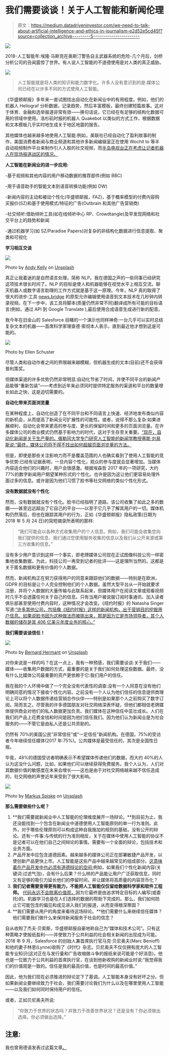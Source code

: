# 我们需要谈谈！关于人工智能和新闻伦理

> 原文：<https://medium.datadriveninvestor.com/we-need-to-talk-about-artificial-intelligence-and-ethics-in-journalism-e2d52e5cd45f?source=collection_archive---------5----------------------->

[![](img/dd41191f3558466398db634bad8a71ec.png)](http://www.track.datadriveninvestor.com/1B9E)

2018-人工智能年:埃隆·马斯克在奥斯汀警告自主武器系统的危险-几个月后，剑桥分析公司的丑闻震惊了世界。有人说人工智能的不道德使用是对人类的真正威胁。

![](img/6f775e7c67e394b73cf24e293b6a3e60.png)

> 人工智能就是将人类的知识和能力数字化。许多人没有意识到的是:媒体公司已经在以许多不同的方式使用人工智能。

《华盛顿邮报》多年来一直试图找出自动化在新闻业中的有用程度。例如，他们的机器人 Heliograf 分析数据，记录趋势，然后丰富模板，最终创建短篇故事。这对于体育、金融和选举报道非常有效——换句话说，它已经在有足够的结构化数据可用的领域中使用。洛杉矶时报的机器人 Quakebot 以类似的方式工作，根据数据和文本模板几乎实时地生成关于地区地震的报告。

其他媒体也越来越多地使用人工智能:例如，美联社已经自动化了盈利故事的制作，美国消费者新闻与商业频道和其他许多新闻编辑室正在使用 Wochit to 等半自动视频制作平台来制作引人入胜的社交视频，而[半岛电视台正在考虑让记者机器人在现场报道战区的情况。](http://www.niemanlab.org/2018/03/how-digital-leaders-from-the-bbc-and-al-jazeera-are-planning-for-the-ethics-of-ai/)

**人工智能在新闻业的进一步应用:**

-基于视频和其他内容的用户移动数据的推荐部件(例如 BBC)

-用于语音助手的智能文本到语音转换功能(例如 DW)

-新闻内容的主动和被动个性化(华盛顿邮报，FAZ)，基于概率模型的付费内容购买报价(SZ)和基于使用模式/特征的广告(Outbrain 和其他广告营销商)

-社交倾听:借助倾听工具(如在线倾听中心 RP、Crowdtangle)及早发现网络和社交平台上的趋势和新闻

-通过机器学习(如 SZ/Paradise Papers)对复杂的非结构化数据进行信息提取、聚类和可视化

**学习相互交谈**

![](img/35a8f22b6e65a84818eebcb753cd7996.png)

Photo by [Andy Kelly](https://unsplash.com/photos/0E_vhMVqL9g?utm_source=unsplash&utm_medium=referral&utm_content=creditCopyText) on [Unsplash](https://unsplash.com/search/photos/robot?utm_source=unsplash&utm_medium=referral&utm_content=creditCopyText)

真正让我着迷的是自然语言处理，简称 NLP。我在德国之声的一些同事已经研究这项技术很长时间了。NLP 的目标是使人和机器能够在视觉水平上相互交流。聊天机器人或数字语言助理的工作方式就是基于这一原理。今年，NLP 真的取得了很大的进步:工具 [news.bridge](http://newsbridge.eu) 的原型允许编辑使用语音到文本技术在几秒钟内转录视频。在下一步中，该工具将脚本(质量仍然非常不同)翻译成所有可能的目标语言(例如，通过 API 到 Google Translate ),最后使用合成语音生成进行新的配音。

我今年在旧金山的 Salesforce 目睹的一个演示也同样神奇:一台几乎可以实时总结复杂文本的机器——首席科学家理查德·索彻本人表示，直到最近他才想到这是可能的。

![](img/2639ac2c537070dea0df409dc43c1379.png)

Photo by Ellen Schuster

尽管人类和自动作者之间的界限越来越模糊，但机器生成的文本(目前)还不会获得普利策奖。

但媒体渠道的许多优势仍然非常明显:自动化节省了时间，并使不同平台的新闻产品能够“重新包装”——考虑到近年来必须同时提供特定服务的渠道和平台的数量增长如此之快，这是迫切需要的。

**自动化带来页面浏览量**

在某种程度上，自动化创造了在不同平台和不同语言上快速、经济地发布类似内容的新机会，从而提高了新闻业可扩展性的可能性。或者，说得不那么复杂:如果进展顺利，自动化会带来更高的参与度、更长的保留时间和更多的页面浏览量。在许多媒体公司的商业模式仍然基于影响力的时代，这对于生存至关重要。[“现在，自动化新闻是关于生产量的。俄勒冈大学专门研究人工智能的新闻学教授塞斯·刘易斯说:“最终，媒体公司将不得不找出如何超越页面浏览量的方法。](https://digiday.com/media/washington-post-puts-price-data-privacy-gdpr-response-tests-requirements/)

但是，即使是那些关注影响力而不是覆盖范围的人也确实看到了使用人工智能的竞争优势:已经有证据表明，一旦内容个性化，观众的参与度就会显著增加。当媒体内容适合他们的兴趣时，用户会很感激。根据埃森哲 2017 年的一项研究，大约 77%的数字新闻用户期望某种形式的个性化。也许是因为这让他们更容易处理外面过多的信息。或许是因为他们习惯了脸书等社交网络的类似个性化形式。

**没有数据就没有个性化**

然而，没有数据就没有个性化。脸书已经指明了道路。该公司收集了如此之多的数据——甚至远远超出了它自己的平台——以至于它几乎了解其用户的一切。媒体机构仍然落后，但也在跟踪其用户的行为，正如《华盛顿邮报》隐私政策(日期为 2018 年 5 月 24 日)的简短摘录所表明的那样:

> “我们可能会以各种方式收集用户的个人信息。例如，我们可能会收集您向我们提供的信息、我们通过您使用服务收集的信息以及我们从公开来源或第三方收集的信息。”

没有多少用户意识到这样一个事实，即老牌媒体公司现在正试图像科技公司一样密集地收集数据，为此，科技公司一再受到记者的批评——这是理所当然的。这都是关于匿名数据和更有价值的个人数据。

然而，新闻机构正在努力获得用户的同意来跟踪他们的数据——特别是在欧洲，GDPR 的目标是让个人完全控制他们的个人数据。虽然大型平台从一开始就要求注册，并将个人数据的大量传输与此联系起来，但媒体用户在阅读文章或观看视频时几乎不会透露任何关于自己的信息。只有当用户被说服订阅时事通讯、加入读者俱乐部甚至使用付费内容时，这种情况才会改变。《纽约时报》的 Natasha Singer 写道:[“许多其他公司，包括像《纽约时报》这样的新闻机构，出于营销目的挖掘用户信息。如果说脸书因为这种做法而被挑出来，那是因为它是市场领导者，其个人数据的储存是其 406 亿美元年度业务的核心。”](https://www.nytimes.com/2018/04/11/technology/facebook-privacy-hearings.html)

**我们需要谈谈信任！**

![](img/58e6d13df467be2bc24101a62f1dabc6.png)

Photo by [Bernard Hermant](https://unsplash.com/photos/OLLtavHHBKg?utm_source=unsplash&utm_medium=referral&utm_content=creditCopyText) on [Unsplash](https://unsplash.com/search/photos/trust?utm_source=unsplash&utm_medium=referral&utm_content=creditCopyText)

对你来说是一样的吗？在这一点上，我有一种预感，我们需要谈谈:关于我们——媒体——收集用户数据的方式，最重要的是关于我们如何处理这些数据。最终，没有什么比媒体公司最重要的资产更依赖于它:我们用户的信任。

我在我的个人环境中做了一个完全没有代表性的调查:没有一个人同意在没有他们明确同意的情况下接收个性化内容。之前没有一个人认为他们信任的信息提供商理论上可以将个人数据传递给营销合作伙伴——特别是如果那个人之前购买了数字订阅。简而言之，尽管我的许多德国朋友对社交网络深表怀疑，但他们都相信老牌媒体提供商会对他们的私人数据更加负责。我们媒体在这种信任中茁壮成长。人们在我们的产品上花费金钱和时间是因为他们信任我们。因为他们认为新闻业是为社会服务的——不管它是由私人还是公共资助的。

仍然有 70%的美国公民“非常信任”或“一定信任”新闻机构。在德国，75%的受访者今年继续信任媒体(2017 年:75%)。公共媒体是最受信任的，其次是全国性日报。

毕竟，48%的德国受访者明确表示不希望媒体传递他们的数据，而大约 40%的人认为这没什么问题，比如，如果他们可以继续获得免费服务。我个人认为，人们对其数据价值的敏感度在未来会增长——这也是由于对社交网络越来越不信任造成的，社交网络的声誉近年来受到了很大影响。

![](img/c799f1fdc3b3e3a8e9f35a9b1bb688c8.png)

Photo by [Markus Spiske](https://unsplash.com/photos/Skf7HxARcoc?utm_source=unsplash&utm_medium=referral&utm_content=creditCopyText) on [Unsplash](https://unsplash.com/license?utm_source=unsplash&utm_medium=referral&utm_content=creditCopyText)

**那么需要做些什么呢？**

1.  **我们需要就新闻业中人工智能的伦理维度展开一场辩论。**到目前为止，我还没能找到一个包含在新闻业中道德使用人工智能原则的单一行为准则。此外，对于哪些伦理原则可以构成这种自我施加的规则的基础，没有公开的辩论。还有一件事:与传统的行为准则相反，关于在媒体中使用人工智能的协议不是记者可以在他们自己之间辩论的事情。需要有一个全面的辩论，包括技术和业务方面。
2.  产品开发中应包含道德因素。越来越多的媒体公司正在部署敏捷产品开发，以使创新产品更快上市。人工智能是这些产品中越来越常见的组成部分。[这意味着在产品开发中也必须有道德辩论的空间:](https://medium.com/womeninai/why-product-managers-need-to-think-about-ai-ethics-6f0633765100)例如，如果我们个性化新闻内容(关键词:过滤气泡)，会有什么后果？什么样的产品能让用户广泛获取信息，同时又有足够的吸引力延长他们的停留时间，并让媒体将高质量的内容货币化？
3.  **我们记者需要变得更有能力，不能把人工智能仅仅留给数据科学家和软件工程师。** [代码永远不会脱离价值观，](https://sloanreview.mit.edu/article/ethics-and-the-algorithm/)因为它最终是由追求特定目标的人编写(或委托)的。机器学习也是在人们选择的数据的帮助下完成的。那么，我们如何防止它可能包含的偏见和成见进入我们的报道，从而变得根深蒂固？
4.  **我们需要从用户的角度来看待这场辩论。**他们需要什么来继续信任媒体？他们需要我们做什么来保持新闻服务于社会的信念？

自从收购了杰夫·贝索斯，华盛顿邮报自豪地称自己为“媒体和技术公司”。只有这种策略才使报纸盈利——并使致力于公共利益的社会相关新闻的出现成为可能。2018 年 9 月，Salesforce 的创始人兼首席执行官马克·贝尼奥夫(Marc Benioff)和他的妻子林恩(Lynne)收购了《时代》杂志。贝尼奥夫不仅仅拥有庞大的人工智能专业知识(这对正在与发行量和广告收缩做斗争的报纸来说可能是个好消息)。他也是一位致力于公共利益的首席执行官，在谈到他新收购的新闻业时说:“我觉得我们的价值观是一致的。信任是我的最高价值，也是时间的最高价值。”

因此，他为我们现在必须推进的辩论定下了基调。人工智能本身没有好坏之分。但如果新闻业要继续致力于社会，我们需要讨论我们为什么以及在哪里使用人工智能——以及我们如何同时保持用户的信任。

或者，正如贝尼奥夫所说:

> “你致力于世界的状态吗？并致力于改善世界状况？还是没有？你必须做出选择。你必须做出选择。”

## 注意:

我也曾用德语发表过这篇文章[。](https://medium.com/@ellen_sch/https-medium-com-ellen-sch-medienethik-und-ki-c953c2d70fba)